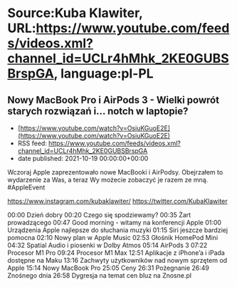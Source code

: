 # Source:Kuba Klawiter, URL:https://www.youtube.com/feeds/videos.xml?channel_id=UCLr4hMhk_2KE0GUBSBrspGA, language:pl-PL

## Nowy MacBook Pro i AirPods 3  - Wielki powrót starych rozwiązań i... notch w laptopie?
 - [https://www.youtube.com/watch?v=OsiuKGuoE2E](https://www.youtube.com/watch?v=OsiuKGuoE2E)
 - RSS feed: https://www.youtube.com/feeds/videos.xml?channel_id=UCLr4hMhk_2KE0GUBSBrspGA
 - date published: 2021-10-19 00:00:00+00:00

Wczoraj Apple zaprezentowało nowe MacBooki i AirPodsy. Obejrzałem to wydarzenie za Was, a teraz Wy możecie zobaczyć je razem ze mną. #AppleEvent

https://www.instagram.com/kubaklawiter/
https://twitter.com/KubaKlawiter

00:00 Dzień dobry
00:20 Czego się spodziewamy?
00:35 Żart prowadzącego
00:47 Good morning - witamy na konferencji Apple
01:00 Urządzenia Apple najlepsze do słuchania muzyki
01:15 Siri jeszcze bardziej pomocna
02:10 Nowy plan w Apple Music
02:53 Głośnik HomePod Mini
04:32 Spatial Audio i piosenki w Dolby Atmos
05:14 AirPods 3
07:22 Procesor M1 Pro
09:24 Procesor M1 Max
12:51 Aplikacje z iPhone’a i iPada dostępne na Maku
13:16 Zachwyty użytkowników nad nowym sprzętem od Apple
15:14 Nowy MacBook Pro
25:05 Ceny
26:31 Pożegnanie
26:49 Znośnego dnia
26:58 Dygresja na temat cen bluz na Znosne.pl


